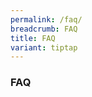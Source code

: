 ```yaml
---
permalink: /faq/
breadcrumb: FAQ
title: FAQ
variant: tiptap
---
```

<h3><strong>FAQ</strong></h3>
<p></p>